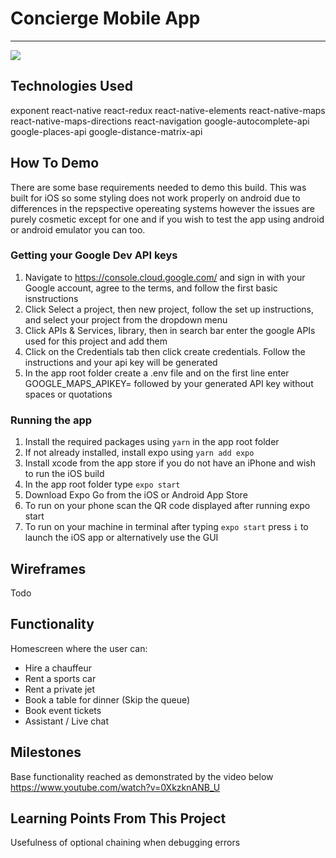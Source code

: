 # Concierge Mobile App
---

![](https://user-images.githubusercontent.com/83005220/147848918-5461e5f3-48f0-40be-9158-15ac84d1389e.gif)

## Technologies Used

exponent
react-native
react-redux
react-native-elements
react-native-maps
react-native-maps-directions
react-navigation
google-autocomplete-api
google-places-api
google-distance-matrix-api

## How To Demo

There are some base requirements needed to demo this build. This was built for iOS so some styling does not work properly on android due to differences in the repspective opereating systems however the issues are purely cosmetic except for one and if you wish to test the app using android or android emulator you can too.

### Getting your Google Dev API keys

1. Navigate to https://console.cloud.google.com/ and sign in with your Google account, agree to the terms, and follow the first basic isnstructions
2. Click Select a project, then new project, follow the set up instructions, and select your project from the dropdown menu
3. Click APIs & Services, library, then in search bar enter the google APIs used for this project and add them
4. Click on the Credentials tab then click create credentials. Follow the instructions and your api key will be generated
5. In the app root folder create a .env file and on the first line enter GOOGLE_MAPS_APIKEY= followed by your generated API key without spaces or quotations

### Running the app

1. Install the required packages using `yarn` in the app root folder
2. If not already installed, install expo using `yarn add expo`
3. Install xcode from the app store if you do not have an iPhone and wish to run the iOS build
4. In the app root folder type `expo start`
5. Download Expo Go from the iOS or Android App Store
6. To run on your phone scan the QR code displayed after running expo start
7. To run on your machine in terminal after typing `expo start` press `i` to launch the iOS app or alternatively use the GUI

## Wireframes

Todo

## Functionality

Homescreen where the user can:
-   Hire a chauffeur
-   Rent a sports car 
-   Rent a private jet
-   Book a table for dinner (Skip the queue)
-   Book event tickets
-   Assistant / Live chat

## Milestones
Base functionality reached as demonstrated by the video below
https://www.youtube.com/watch?v=0XkzknANB_U

## Learning Points From This Project
Usefulness of optional chaining when debugging errors